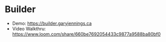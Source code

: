 # Builder

-   Demo: https://builder.garyjennings.ca
-   Video Walkthru: https://www.loom.com/share/660be7692054433c9877a9588ba80bf0

